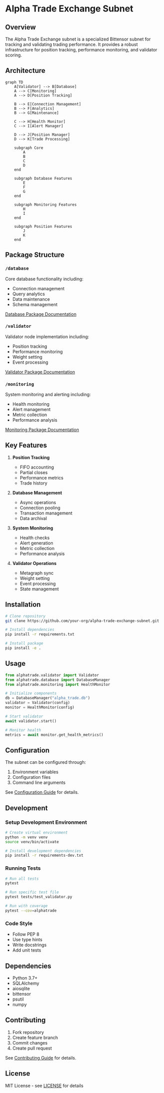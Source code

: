 # Alpha Trade Exchange Subnet

## Overview
The Alpha Trade Exchange subnet is a specialized Bittensor subnet for tracking and validating trading performance. It provides a robust infrastructure for position tracking, performance monitoring, and validator scoring.

## Architecture
```mermaid
graph TD
    A[Validator] --> B[Database]
    A --> C[Monitoring]
    A --> D[Position Tracking]
    
    B --> E[Connection Management]
    B --> F[Analytics]
    B --> G[Maintenance]
    
    C --> H[Health Monitor]
    C --> I[Alert Manager]
    
    D --> J[Position Manager]
    D --> K[Trade Processing]

    subgraph Core
        A
        B
        C
        D
    end

    subgraph Database Features
        E
        F
        G
    end

    subgraph Monitoring Features
        H
        I
    end

    subgraph Position Features
        J
        K
    end
```

## Package Structure

### `/database`
Core database functionality including:
- Connection management
- Query analytics
- Data maintenance
- Schema management

[Database Package Documentation](database/README.md)

### `/validator`
Validator node implementation including:
- Position tracking
- Performance monitoring
- Weight setting
- Event processing

[Validator Package Documentation](validator/README.md)

### `/monitoring`
System monitoring and alerting including:
- Health monitoring
- Alert management
- Metric collection
- Performance analysis

[Monitoring Package Documentation](monitoring/README.md)

## Key Features

1. **Position Tracking**
   - FIFO accounting
   - Partial closes
   - Performance metrics
   - Trade history

2. **Database Management**
   - Async operations
   - Connection pooling
   - Transaction management
   - Data archival

3. **System Monitoring**
   - Health checks
   - Alert generation
   - Metric collection
   - Performance analysis

4. **Validator Operations**
   - Metagraph sync
   - Weight setting
   - Event processing
   - State management

## Installation

```bash
# Clone repository
git clone https://github.com/your-org/alpha-trade-exchange-subnet.git

# Install dependencies
pip install -r requirements.txt

# Install package
pip install -e .
```

## Usage

```python
from alphatrade.validator import Validator
from alphatrade.database import DatabaseManager
from alphatrade.monitoring import HealthMonitor

# Initialize components
db = DatabaseManager("alpha_trade.db")
validator = Validator(config)
monitor = HealthMonitor(config)

# Start validator
await validator.start()

# Monitor health
metrics = await monitor.get_health_metrics()
```

## Configuration

The subnet can be configured through:
1. Environment variables
2. Configuration files
3. Command line arguments

See [Configuration Guide](docs/configuration.md) for details.

## Development

### Setup Development Environment
```bash
# Create virtual environment
python -m venv venv
source venv/bin/activate

# Install development dependencies
pip install -r requirements-dev.txt
```

### Running Tests
```bash
# Run all tests
pytest

# Run specific test file
pytest tests/test_validator.py

# Run with coverage
pytest --cov=alphatrade
```

### Code Style
- Follow PEP 8
- Use type hints
- Write docstrings
- Add unit tests

## Dependencies
- Python 3.7+
- SQLAlchemy
- aiosqlite
- bittensor
- psutil
- numpy

## Contributing
1. Fork repository
2. Create feature branch
3. Commit changes
4. Create pull request

See [Contributing Guide](docs/contributing.md) for details.

## License
MIT License - see [LICENSE](LICENSE) for details 